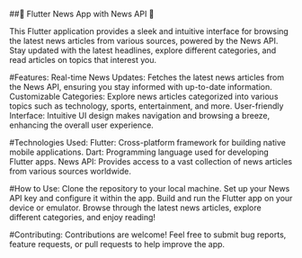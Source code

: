 ##📰 Flutter News App with News API 📱

This Flutter application provides a sleek and intuitive interface for browsing the latest news articles from various sources, powered by the News API. Stay updated with the latest headlines, explore different categories, and read articles on topics that interest you.

#Features:
Real-time News Updates: Fetches the latest news articles from the News API, ensuring you stay informed with up-to-date information.
Customizable Categories: Explore news articles categorized into various topics such as technology, sports, entertainment, and more.
User-friendly Interface: Intuitive UI design makes navigation and browsing a breeze, enhancing the overall user experience.

#Technologies Used:
Flutter: Cross-platform framework for building native mobile applications.
Dart: Programming language used for developing Flutter apps.
News API: Provides access to a vast collection of news articles from various sources worldwide.

#How to Use:
Clone the repository to your local machine.
Set up your News API key and configure it within the app.
Build and run the Flutter app on your device or emulator.
Browse through the latest news articles, explore different categories, and enjoy reading!

#Contributing:
Contributions are welcome! Feel free to submit bug reports, feature requests, or pull requests to help improve the app.

